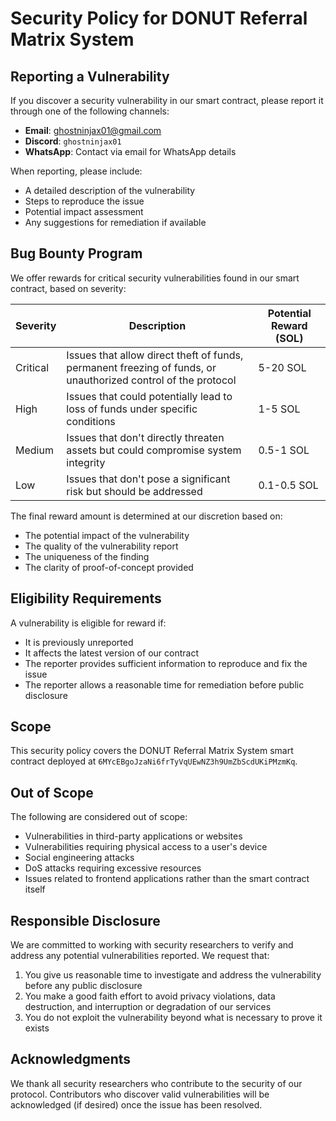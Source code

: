 # Security Policy for DONUT Referral Matrix System

## Reporting a Vulnerability

If you discover a security vulnerability in our smart contract, please report it through one of the following channels:

- **Email**: [ghostninjax01@gmail.com](mailto:ghostninjax01@gmail.com)
- **Discord**: `ghostninjax01`
- **WhatsApp**: Contact via email for WhatsApp details

When reporting, please include:
- A detailed description of the vulnerability
- Steps to reproduce the issue
- Potential impact assessment
- Any suggestions for remediation if available

## Bug Bounty Program

We offer rewards for critical security vulnerabilities found in our smart contract, based on severity:

| Severity | Description | Potential Reward (SOL) |
|----------|-------------|-------------------|
| Critical | Issues that allow direct theft of funds, permanent freezing of funds, or unauthorized control of the protocol | 5-20 SOL |
| High | Issues that could potentially lead to loss of funds under specific conditions | 1-5 SOL |
| Medium | Issues that don't directly threaten assets but could compromise system integrity | 0.5-1 SOL |
| Low | Issues that don't pose a significant risk but should be addressed | 0.1-0.5 SOL |

The final reward amount is determined at our discretion based on:
- The potential impact of the vulnerability
- The quality of the vulnerability report
- The uniqueness of the finding
- The clarity of proof-of-concept provided

## Eligibility Requirements

A vulnerability is eligible for reward if:
- It is previously unreported
- It affects the latest version of our contract
- The reporter provides sufficient information to reproduce and fix the issue
- The reporter allows a reasonable time for remediation before public disclosure

## Scope

This security policy covers the DONUT Referral Matrix System smart contract deployed at `6MYcEBgoJzaNi6frTyVqUEwNZ3h9UmZbScdUKiPMzmKq`.

## Out of Scope

The following are considered out of scope:
- Vulnerabilities in third-party applications or websites
- Vulnerabilities requiring physical access to a user's device
- Social engineering attacks
- DoS attacks requiring excessive resources
- Issues related to frontend applications rather than the smart contract itself

## Responsible Disclosure

We are committed to working with security researchers to verify and address any potential vulnerabilities reported. We request that:

1. You give us reasonable time to investigate and address the vulnerability before any public disclosure
2. You make a good faith effort to avoid privacy violations, data destruction, and interruption or degradation of our services
3. You do not exploit the vulnerability beyond what is necessary to prove it exists

## Acknowledgments

We thank all security researchers who contribute to the security of our protocol. Contributors who discover valid vulnerabilities will be acknowledged (if desired) once the issue has been resolved.
